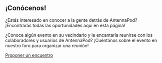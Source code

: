 ## ¡Conócenos!

¿Estás interesado en conocer a la gente detrás de AntennaPod? ¡Encontrarás todas
las oportunidades aquí en esta página!

¿Conoce algún evento en su vecindario y le encantaría reunirse con los
colaboradores y usuarios de AntennaPod? ¡Cuéntanos sobre el evento en nuestro
foro para organizar una reunión!

[Proponer un encuentro](https://forum.antennapod.org/)
